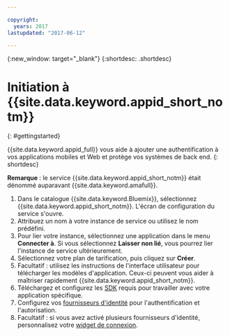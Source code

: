 ```yaml
---

copyright:
  years: 2017
lastupdated: "2017-06-12"

---
```


{:new_window: target="_blank"}
{:shortdesc: .shortdesc}

# Initiation à {{site.data.keyword.appid_short_notm}}
{: #gettingstarted}

{{site.data.keyword.appid_full}} vous aide à ajouter une authentification à vos applications mobiles et Web et protège vos systèmes de back end.
{: shortdesc}

**Remarque** : le service {{site.data.keyword.appid_short_notm}} était dénommé auparavant {{site.data.keyword.amafull}}.


1. Dans le catalogue {{site.data.keyword.Bluemix}}, sélectionnez {{site.data.keyword.appid_short_notm}}. L'écran de configuration du service s'ouvre.
2. Attribuez un nom à votre instance de service ou utilisez le nom prédéfini.
3. Pour lier votre instance, sélectionnez une application dans le menu
**Connecter à**. Si vous sélectionnez **Laisser non
lié**, vous pourrez lier l'instance de service ultérieurement. 
4. Sélectionnez votre plan de tarification, puis cliquez sur **Créer**.
5. Facultatif : utilisez les instructions de l'interface utilisateur pour
télécharger les modèles d'application. Ceux-ci peuvent vous aider à maîtriser
rapidement {{site.data.keyword.appid_short_notm}}.
6. Téléchargez et configurez les [SDK](/docs/services/appid/relatedlinks.html) requis pour travailler avec votre application spécifique.
7. Configurez vos [fournisseurs d'identité](/docs/services/appid/identity-providers.html) pour l'authentification et l'autorisation.
8. Facultatif : si vous avez activé plusieurs fournisseurs d'identité,
personnalisez votre
[widget de connexion](/docs/services/appid/login-widget.html).
